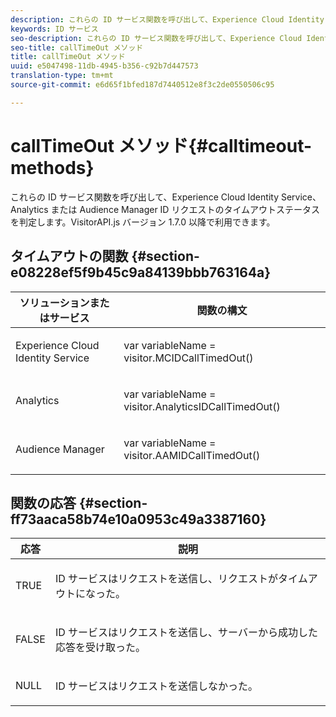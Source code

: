 ```yaml
---
description: これらの ID サービス関数を呼び出して、Experience Cloud Identity Service、Analytics または Audience Manager ID リクエストのタイムアウトステータスを判定します。VisitorAPI.js バージョン 1.7.0 以降で利用できます。
keywords: ID サービス
seo-description: これらの ID サービス関数を呼び出して、Experience Cloud Identity Service、Analytics または Audience Manager ID リクエストのタイムアウトステータスを判定します。VisitorAPI.js バージョン 1.7.0 以降で利用できます。
seo-title: callTimeOut メソッド
title: callTimeOut メソッド
uuid: e5047498-11db-4945-b356-c92b7d447573
translation-type: tm+mt
source-git-commit: e6d65f1bfed187d7440512e8f3c2de0550506c95

---
```



# callTimeOut メソッド{#calltimeout-methods}

これらの ID サービス関数を呼び出して、Experience Cloud Identity Service、Analytics または Audience Manager ID リクエストのタイムアウトステータスを判定します。VisitorAPI.js バージョン 1.7.0 以降で利用できます。

## タイムアウトの関数 {#section-e08228ef5f9b45c9a84139bbb763164a}

<table id="table_B3ACE584B3224D838070D32A8462EF28"> 
 <thead> 
  <tr> 
   <th colname="col1" class="entry"> ソリューションまたはサービス </th> 
   <th colname="col2" class="entry"> 関数の構文 </th> 
  </tr> 
 </thead>
 <tbody> 
  <tr> 
   <td colname="col1"> <p>Experience Cloud Identity Service </p> </td> 
   <td colname="col2"> <p> <span class="codeph">var <span class="varname"> variableName</span> = visitor.MCIDCallTimedOut()</span> </p> </td> 
  </tr> 
  <tr> 
   <td colname="col1"> <p> <span class="keyword"> Analytics</span> </p> </td> 
   <td colname="col2"> <p> <span class="codeph">var <span class="varname"> variableName</span> = visitor.AnalyticsIDCallTimedOut()</span> </p> </td> 
  </tr> 
  <tr> 
   <td colname="col1"> <p> <span class="keyword"> Audience Manager</span> </p> </td> 
   <td colname="col2"> <p> <span class="codeph">var <span class="varname"> variableName</span> = visitor.AAMIDCallTimedOut()</span> </p> </td> 
  </tr> 
 </tbody> 
</table>

## 関数の応答 {#section-ff73aaca58b74e10a0953c49a3387160}

<table id="table_5D08A5DD6FD04F94818B0E8B790D3136"> 
 <thead> 
  <tr> 
   <th colname="col1" class="entry"> 応答 </th> 
   <th colname="col2" class="entry"> 説明 </th> 
  </tr> 
 </thead>
 <tbody> 
  <tr> 
   <td colname="col1"> <p> <span class="codeph"> TRUE</span> </p> </td> 
   <td colname="col2"> <p>ID サービスはリクエストを送信し、リクエストがタイムアウトになった。 </p> </td> 
  </tr> 
  <tr> 
   <td colname="col1"> <p> <span class="codeph"> FALSE</span> </p> </td> 
   <td colname="col2"> <p>ID サービスはリクエストを送信し、サーバーから成功した応答を受け取った。 </p> </td> 
  </tr> 
  <tr> 
   <td colname="col1"> <p> <span class="codeph"> NULL</span> </p> </td> 
   <td colname="col2"> <p>ID サービスはリクエストを送信しなかった。 </p> </td> 
  </tr> 
 </tbody> 
</table>


